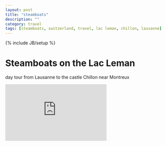 ```yaml
---
layout: post
title: "steamboats"
description: ""
category: travel
tags: [steamboats, switzerland, travel, lac leman, chillon, lausanne]
---
```

{% include JB/setup %}

# Steamboats on the Lac Leman

 day tour from Lausanne to the castle Chillon near Montreux

<iframe src="https://onedrive.live.com/embed?cid=325C71A0D3B5CE75&resid=325C71A0D3B5CE75%21469&authkey=AAKXlF7T8VvjSvk" width="320" height="180" frameborder="0" scrolling="no" allowfullscreen></iframe>
